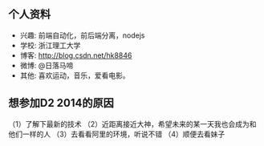 ## 个人资料

- 兴趣: 前端自动化，前后端分离，nodejs
- 学校: 浙江理工大学
- 博客: http://blog.csdn.net/hk8846
- 微博: @日落马啼
- 其他: 喜欢运动，音乐，爱看电影。

## 想参加D2 2014的原因

（1）了解下最新的技术
（2）近距离接近大神，希望未来的某一天我也会成为和他们一样的人
（3）去看看阿里的环境，听说不错
（4）顺便去看妹子

